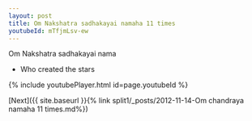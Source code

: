 ```yaml
---
layout: post
title: Om Nakshatra sadhakayai namaha 11 times
youtubeId: mTfjmLsv-ew
---
```

 
 
Om Nakshatra sadhakayai nama 
 
 -  Who created the stars 
 
  
 
  
 
 
 
 
 
 


{% include youtubePlayer.html id=page.youtubeId %}
 
[Next]({{ site.baseurl }}{% link  split1/_posts/2012-11-14-Om chandraya namaha 11 times.md%})
 

